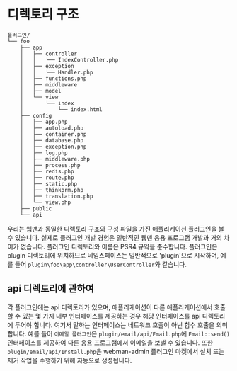 # 디렉토리 구조

```
플러그인/
└── foo
    ├── app
    │   ├── controller
    │   │   └── IndexController.php
    │   ├── exception
    │   │   └── Handler.php
    │   ├── functions.php
    │   ├── middleware
    │   ├── model
    │   └── view
    │       └── index
    │           └── index.html
    ├── config
    │   ├── app.php
    │   ├── autoload.php
    │   ├── container.php
    │   ├── database.php
    │   ├── exception.php
    │   ├── log.php
    │   ├── middleware.php
    │   ├── process.php
    │   ├── redis.php
    │   ├── route.php
    │   ├── static.php
    │   ├── thinkorm.php
    │   ├── translation.php
    │   └── view.php
    ├── public
    └── api
```

우리는 웹맨과 동일한 디렉토리 구조와 구성 파일을 가진 애플리케이션 플러그인을 볼 수 있습니다. 실제로 플러그인 개발 경험은 일반적인 웹맨 응용 프로그램 개발과 거의 차이가 없습니다.
플러그인 디렉토리와 이름은 PSR4 규약을 준수합니다. 플러그인은 plugin 디렉토리에 위치하므로 네임스페이스는 일반적으로 'plugin\'으로 시작하며, 예를 들어 `plugin\foo\app\controller\UserController`와 같습니다.

## api 디렉토리에 관하여
각 플러그인에는 api 디렉토리가 있으며, 애플리케이션이 다른 애플리케이션에서 호출할 수 있는 몇 가지 내부 인터페이스를 제공하는 경우 해당 인터페이스를 api 디렉토리에 두어야 합니다.
여기서 말하는 인터페이스는 네트워크 호출이 아닌 함수 호출을 의미합니다.
예를 들어 `이메일 플러그인`은 `plugin/email/api/Email.php`에 `Email::send()` 인터페이스를 제공하여 다른 응용 프로그램에서 이메일을 보낼 수 있습니다.
또한 `plugin/email/api/Install.php`은 webman-admin 플러그인 마켓에서 설치 또는 제거 작업을 수행하기 위해 자동으로 생성됩니다.
